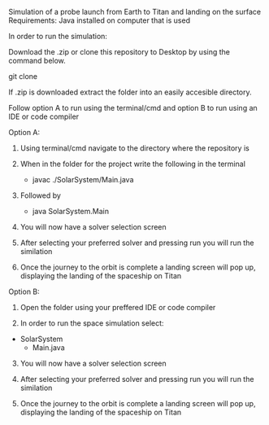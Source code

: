 Simulation of a probe launch from Earth to Titan and landing on the surface
Requirements: Java installed on computer that is used

In order to run the simulation:

Download the .zip or clone this repository to Desktop by using the command below.

git clone <github repository link>

If .zip is downloaded extract the folder into an easily accesible directory.


Follow option A to run using the terminal/cmd and option B to run using an IDE or code compiler

Option A:

1. Using terminal/cmd navigate to the directory where the repository is

2. When in the folder for the project write the following in the terminal
    - javac ./SolarSystem/Main.java

3. Followed by
    - java SolarSystem.Main

4. You will now have a solver selection screen

5. After selecting your preferred solver and pressing run you will run the similation

6. Once the journey to the orbit is complete a landing screen will pop up, displaying the landing of the spaceship on Titan



Option B:


1. Open the folder using your preffered IDE or code compiler

2. In order to run the space simulation select:
- SolarSystem
    - Main.java

3. You will now have a solver selection screen

4. After selecting your preferred solver and pressing run you will run the similation
 
5. Once the journey to the orbit is complete a landing screen will pop up, displaying the landing of the spaceship on Titan
